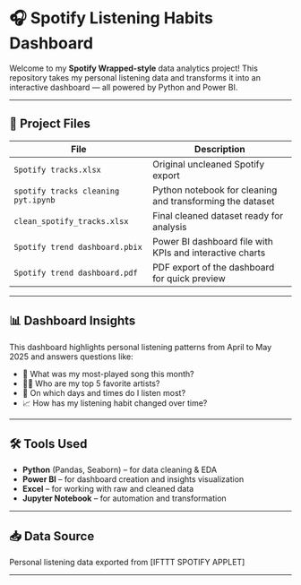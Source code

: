# 🎧 Spotify Listening Habits Dashboard

Welcome to my **Spotify Wrapped-style** data analytics project! This repository takes my personal listening data and transforms it into an interactive dashboard — all powered by Python and Power BI.

---

## 📂 Project Files

| File | Description |
|------|-------------|
| `Spotify tracks.xlsx` | Original uncleaned Spotify export |
| `spotify tracks cleaning pyt.ipynb` | Python notebook for cleaning and transforming the dataset |
| `clean_spotify_tracks.xlsx` | Final cleaned dataset ready for analysis |
| `Spotify trend dashboard.pbix` | Power BI dashboard file with KPIs and interactive charts |
| `Spotify trend dashboard.pdf` | PDF export of the dashboard for quick preview |

---

## 📊 Dashboard Insights

This dashboard highlights personal listening patterns from April to May 2025 and answers questions like:

- 🔁 What was my most-played song this month?
- 🧑‍🎤 Who are my top 5 favorite artists?
- 📅 On which days and times do I listen most?
- 📈 How has my listening habit changed over time?

---

## 🛠 Tools Used

- **Python** (Pandas, Seaborn) – for data cleaning & EDA  
- **Power BI** – for dashboard creation and insights visualization  
- **Excel** – for working with raw and cleaned data  
- **Jupyter Notebook** – for automation and transformation

---



## 📥 Data Source

Personal listening data exported from [IFTTT SPOTIFY APPLET]

---





